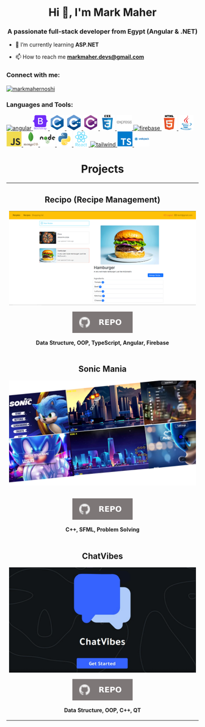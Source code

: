 <h1 align="center">Hi 👋, I'm Mark Maher</h1>
<h3 align="center">A passionate full-stack developer from Egypt (Angular & .NET)</h3>

- 🌱 I’m currently learning **ASP.NET**

- 📫 How to reach me **markmaher.devs@gmail.com**

<h3 align="left">Connect with me:</h3>
<p align="left">
<a href="https://linkedin.com/in/markmahernoshi" target="blank"><img align="center" src="https://raw.githubusercontent.com/rahuldkjain/github-profile-readme-generator/master/src/images/icons/Social/linked-in-alt.svg" alt="markmahernoshi" height="30" width="40" /></a>
</p>

<h3 align="left">Languages and Tools:</h3>
<p align="left"> <a href="https://angular.io" target="_blank" rel="noreferrer"> <img src="https://angular.io/assets/images/logos/angular/angular.svg" alt="angular" width="40" height="40"/> </a> <a href="https://getbootstrap.com" target="_blank" rel="noreferrer"> <img src="https://raw.githubusercontent.com/devicons/devicon/master/icons/bootstrap/bootstrap-plain-wordmark.svg" alt="bootstrap" width="40" height="40"/> </a> <a href="https://www.cprogramming.com/" target="_blank" rel="noreferrer"> <img src="https://raw.githubusercontent.com/devicons/devicon/master/icons/c/c-original.svg" alt="c" width="40" height="40"/> </a> <a href="https://www.w3schools.com/cpp/" target="_blank" rel="noreferrer"> <img src="https://raw.githubusercontent.com/devicons/devicon/master/icons/cplusplus/cplusplus-original.svg" alt="cplusplus" width="40" height="40"/> </a> <a href="https://www.w3schools.com/cs/" target="_blank" rel="noreferrer"> <img src="https://raw.githubusercontent.com/devicons/devicon/master/icons/csharp/csharp-original.svg" alt="csharp" width="40" height="40"/> </a> <a href="https://www.w3schools.com/css/" target="_blank" rel="noreferrer"> <img src="https://raw.githubusercontent.com/devicons/devicon/master/icons/css3/css3-original-wordmark.svg" alt="css3" width="40" height="40"/> </a> <a href="https://expressjs.com" target="_blank" rel="noreferrer"> <img src="https://raw.githubusercontent.com/devicons/devicon/master/icons/express/express-original-wordmark.svg" alt="express" width="40" height="40"/> </a> <a href="https://firebase.google.com/" target="_blank" rel="noreferrer"> <img src="https://www.vectorlogo.zone/logos/firebase/firebase-icon.svg" alt="firebase" width="40" height="40"/> </a> <a href="https://www.w3.org/html/" target="_blank" rel="noreferrer"> <img src="https://raw.githubusercontent.com/devicons/devicon/master/icons/html5/html5-original-wordmark.svg" alt="html5" width="40" height="40"/> </a> <a href="https://www.java.com" target="_blank" rel="noreferrer"> <img src="https://raw.githubusercontent.com/devicons/devicon/master/icons/java/java-original.svg" alt="java" width="40" height="40"/> </a> <a href="https://developer.mozilla.org/en-US/docs/Web/JavaScript" target="_blank" rel="noreferrer"> <img src="https://raw.githubusercontent.com/devicons/devicon/master/icons/javascript/javascript-original.svg" alt="javascript" width="40" height="40"/> </a> <a href="https://www.mongodb.com/" target="_blank" rel="noreferrer"> <img src="https://raw.githubusercontent.com/devicons/devicon/master/icons/mongodb/mongodb-original-wordmark.svg" alt="mongodb" width="40" height="40"/> </a> <a href="https://nodejs.org" target="_blank" rel="noreferrer"> <img src="https://raw.githubusercontent.com/devicons/devicon/master/icons/nodejs/nodejs-original-wordmark.svg" alt="nodejs" width="40" height="40"/> </a> <a href="https://www.python.org" target="_blank" rel="noreferrer"> <img src="https://raw.githubusercontent.com/devicons/devicon/master/icons/python/python-original.svg" alt="python" width="40" height="40"/> </a> <a href="https://reactjs.org/" target="_blank" rel="noreferrer"> <img src="https://raw.githubusercontent.com/devicons/devicon/master/icons/react/react-original-wordmark.svg" alt="react" width="40" height="40"/> </a> <a href="https://tailwindcss.com/" target="_blank" rel="noreferrer"> <img src="https://www.vectorlogo.zone/logos/tailwindcss/tailwindcss-icon.svg" alt="tailwind" width="40" height="40"/> </a> <a href="https://www.typescriptlang.org/" target="_blank" rel="noreferrer"> <img src="https://raw.githubusercontent.com/devicons/devicon/master/icons/typescript/typescript-original.svg" alt="typescript" width="40" height="40"/> </a> <a href="https://webpack.js.org" target="_blank" rel="noreferrer"> <img src="https://raw.githubusercontent.com/devicons/devicon/d00d0969292a6569d45b06d3f350f463a0107b0d/icons/webpack/webpack-original-wordmark.svg" alt="webpack" width="40" height="40"/> </a> </p>


<h1 align="center">Projects</h1>

<table>
   <tr>
    <td width='50%'>
      <h2 align='center'>Recipo (Recipe Management)</h2>
       <div align='center'>  
        <a href='https://recipo-mm89ij2bj-markmahernosihys-projects.vercel.app/'>
          <img src='images/1.png' alt='Recipo'/>
        </a>
        <br>
        <p>
         <a href='https://github.com/MarkMaherNosihy/Recipo'>
            <img src="icons/repo.svg"/>
          </a>
        </p>
        <p><strong>Data Structure, OOP, TypeScript, Angular, Firebase</strong></p>
      </div>
    </td>
  </tr>
  <tr>
    <td width='50%'>
      <h2 align='center'>Sonic Mania</h2>
      <div align='center'>  
        <a href='https://github.com/MarkMaherNosihy/Sonic'>
          <img src='images/7.png' alt='XO'/>
        </a>
        <br>
        <br>
        <p>
          <a href='https://github.com/MarkMaherNosihy/Sonic'>
            <img src="icons/repo.svg"/>
          </a>
        </p>
        <p><strong>C++, SFML, Problem Solving</strong></p>
      </div>
    </td>
  </tr>
  <tr>
    <td width='50%'>
      <h2 align='center'>ChatVibes</h2>
       <div align='center'>  
        <a href='https://github.com/Mina-Massoud/chatVibes'>
          <img src='images/8.png' alt='ChatVibes'/>
        </a>
        <br>
        <p>
         <a href='https://github.com/Mina-Massoud/chatVibes'>
            <img src="icons/repo.svg"/>
          </a>
        </p>
        <p><strong>Data Structure, OOP, C++, QT</strong></p>
      </div>
    </td>
  </tr>
</table>

